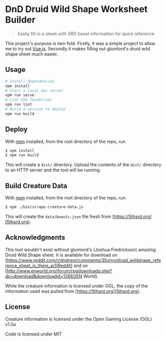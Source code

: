 # DnD Druid Wild Shape Worksheet Builder

> Easily fill in a sheet with SRD beast information for quick reference

This project's purpose is two-fold. Firstly, it was a simple project to allow me to try out [Vue.js](https://vuejs.org/).
Secondly it makes filling out glumlord's druid wild shape sheet much easier.

## Usage

```bash
# Install dependencies
npm install
# Start a local dev server
npm run serve
# Lint the JavaScript
npm run lint
# Build a version to deploy
npm run build
```

## Deploy

With [npm](https://npmjs.org/) installed, from the root directory of the repo, run

```bash
$ npm install
$ npm run build
```

This will create a `dist/` directory. Upload the contents of the `dist/` directory to an HTTP server and the tool will be running.

## Build Creature Data

With [npm](https://npmjs.org/) installed, from the root directory of the repo, run

```bash
$ npm ./bin/scrape-creature-data.js
```

This will create the `data/beasts.json` file fresh from [https://5thsrd.org](5thsrd.org).

## Acknowledgments

This tool wouldn't exist without glumlord's (Joshua Fredrickson) amazing Druid Wild Shape sheet.
It is available for download on [https://www.reddit.com/r/dndnext/comments/35vtyv/druid_wildshape_reference_sheet_is_there_a/](Reddit) 
and on [http://www.enworld.org/forum/rpgdownloads.php?do=download&downloadid=1266](EN World).

While the creature information is licensed under OGL, the copy of the information used was pulled from [https://5thsrd.org](5thsrd.org).

## License

Creature information is licensed under the Open Gaming License (OGL) v1.0a

Code is licensed under MIT